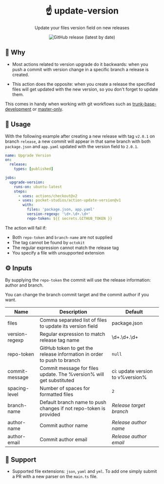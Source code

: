 <div align="center">
   <h1>☝ update-version</h1>
   <p>Update your files version field on new releases</p>
   <p align="center">
    <img alt="GitHub release (latest by date)" src="https://img.shields.io/github/v/release/pocket-studios/action-update-version">
   </p>
</div>

## 🧠 Why

- Most actions related to version upgrade do it backwards:
when you push a commit with version change in a specific branch a release is created.

- This action does the opposite: when you create a release the
specified files will get updated with the new version, so you don't forget to update them.

This comes in handy when working with git workflows such as [trunk-base-development](https://trunkbaseddevelopment.com/) or [master-only](https://www.youtube.com/watch?v=MWz-9uyHP4s).

## 🚀 Usage

With the following example after creating a new release with tag `v2.0.1` on branch `release`,
a new commit will appear in that same branch with both `package.json` and `app.yaml` updated
with the version field to `2.0.1`.

```yaml
name: Upgrade Version
on:
  release:
    types: [published]

jobs:
  upgrade-version:
    runs-on: ubuntu-latest
    steps:
      - uses: actions/checkout@v2
      - uses: pocket-studios/action-update-version@v1
        with:
          files: 'package.json, app.yaml'
          version-regexp: '\d+.\d+.\d+'
          repo-token: ${{ secrets.GITHUB_TOKEN }}
```

The action will fail if:
- Both `repo-token` and `branch-name` are not supplied
- The tag cannot be found by `octokit`
- The regular expression cannot match the release tag
- You specify a file with unsupported extension


## ⚙ Inputs

By supplying the `repo-token` the commit will use the release information: author and branch.

You can change the branch commit target and the commit author if you want.

**Name**|**Description**|**Default**
-----|-----|-----
files|Comma separated list of files to update its version field|package.json
version-regexp|Regular expression to match release tag name|\d+.\d+.\d+
repo-token|GitHub token to get the release information in order to push to branch|`null` 
commit-message|Commit message for files update. The %version% will get substituted|ci: update version to v%version%
spacing-level|Number of spaces for formatted files|`2`
branch-name|Default branch name to push changes if not repo-token is provided|*Release target branch* 
author-name|Commit author name|*Release author name* 
author-email|Commit author email|*Release author email* 

## 👋 Support

- Supported file extensions: `json`, `yaml` and `yml`. To add one simply submit a PR with a new parser on the `main.ts` file.
